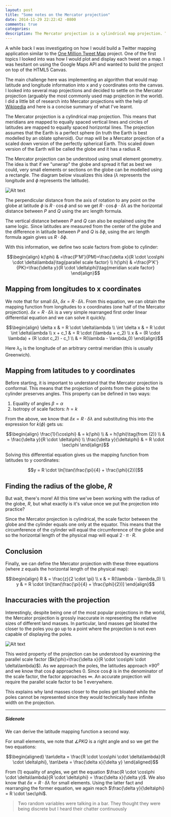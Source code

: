 ```yaml
---
layout: post
title: "Some notes on the Mercator projection"
date: 2014-11-29 22:22:42 -0800
comments: true
categories: 
description: The Mercator projection is a cylindrical map projection. This means that meridians are mapped to equally spaced vertical lines and circles of latitudes are mapped to equally spaced horizontal lines...
---
```


A while back I was investigating on how I would build a Twitter mapping application similar to the [One Million Tweet Map](http://www.onemilliontweetmap.com/) project. One of the first topics I looked into was how I would plot and display each tweet on a map. I was hesitant on using the Google Maps API and wanted to build the project on top of the HTML5 Canvas.

The main challenge here was implementing an algorithm that would map latitude and longitude information into x and y coordinates onto the canvas. I looked into several map projections and decided to settle on the Mercator projection (arguably the most commonly used map projection in the world). I did a little bit of research into Mercator projections with the help of [Wikipedia](http://en.wikipedia.org/wiki/Mercator_projection) and here is a concise summary of what I've learnt.

The Mercator projection is a cylindrical map projection. This means that meridians are mapped to equally spaced vertical lines and circles of latitudes are mapped to equally spaced horizontal lines. The projection assumes that the Earth is a perfect sphere (in truth the Earth is best modelled by an oblate spheroid). Our map will be a Mercator projection of a scaled down version of the perfectly spherical Earth. This scaled down version of the Earth will be called the globe and it has a radius $R$.

The Mercator projection can be understood using small element geometry. The idea is that if we "unwrap" the globe and spread it flat as best we could, very small elements or sections on the globe can be modelled using a rectangle. The diagram below visualizes this idea ($\lambda$ represents the longitude and $\phi$ represents the latitude).

![Alt text](http://upload.wikimedia.org/wikipedia/commons/d/d0/CylProj_infinitesimals2.svg)

The perpendicular distance from the axis of rotation to any point on the globe at latitude $\phi$ is $R \cdot \cos\phi$ and so we get $R \cdot \cos\phi \cdot \delta\lambda$ as the horizontal distance between $P$ and $Q$ using the arc length formula.

The vertical distance between $P$ and $Q$ can also be explained using the same logic. Since latitudes are measured from the center of the globe and the difference in latitude between $P$ and $Q$ is $\delta\phi$, using the arc length formula again gives us $R \cdot \delta\phi$.

With this information, we define two scale factors from globe to cylinder:

$$\begin{align}
k(\phi) & =\frac{P'M'}{PM}=\frac{\delta x}{R \cdot \cos\phi \cdot \delta\lambda}\tag{parallel scale factor} \\
h(\phi) & =\frac{P'K'}{PK}=\frac{\delta y}{R \cdot \delta\phi}\tag{meridian scale factor}
\end{align}$$

## Mapping from longitudes to x coordinates

We note that for small $\delta\lambda$, $\delta x = R \cdot \delta\lambda$. From this equation, we can obtain the mapping function from longitudes to x coordinates (one half of the Mercator projection). $\delta x = R \cdot \delta\lambda$ is a very simple rearranged first order linear differential equation and we can solve it quickly.

$$\begin{align}
\delta x & = R \cdot \delta\lambda \\
\int \delta x & = R \cdot \int \delta\lambda \\
x + c_1 & = R \cdot (\lambda + c_2) \\
x & = (R \cdot \lambda) + (R \cdot c_2) - c_1 \\
& = R(\lambda - \lambda_0)
\end{align}$$

Here $\lambda_0$ is the longitude of an arbitrary central meridian (this is usually Greenwich).

## Mapping from latitudes to y coordinates

Before starting, it is important to understand that the Mercator projection is conformal. This means that the projection of points from the globe to the cylinder preserves angles. This property can be defined in two ways:

1. Equality of angles $\beta = \alpha$
2. Isotropy of scale factors: $h = k$

From the above, we know that $\delta x = R \cdot \delta\lambda$ and substituting this into the expression for $k(\phi)$ gets us: 

$$\begin{align}
\frac{1}{\cos\phi} & = k(\phi) \\
& = h(\phi)\tag{from (2)} \\
& = \frac{\delta y}{R \cdot \delta\phi} \\
\frac{\delta y}{\delta\phi} & = R \cdot \sec\phi
\end{align}$$

Solving this differential equation gives us the mapping function from latitudes to y coordinates:

$$y = R \cdot \ln[\tan(\frac{\pi}{4} + \frac{\phi}{2})]$$

## Finding the radius of the globe, $R$

But wait, there's more! All this time we've been working with the radius of the globe, $R$, but what exactly is it's value once we put the projection into practice?

Since the Mercator projection is cylindrical, the scale factor between the globe and the cylinder equals one only at the equator. This means that the circumference of the cylinder will equal the circumference of the globe and so the horizontal length of the physical map will equal $2 \cdot \pi \cdot R$.

## Conclusion

Finally, we can define the Mercator projection with these three equations (where z equals the horizontal length of the physical map):

$$\begin{align}
R & = \frac{z}{2 \cdot \pi} \\
x & = R(\lambda - \lambda_0) \\
y & = R \cdot \ln[\tan(\frac{\pi}{4} + \frac{\phi}{2})]
\end{align}$$

## Inaccuracies with the projection

Interestingly, despite being one of the most popular projections in the world, the Mercator projection is grossly inaccurate in representing the relative sizes of different land masses. In particular, land masses get bloated the closer to the poles you go up to a point where the projection is not even capable of displaying the poles.

![Alt text](http://media.economist.com/sites/default/files/imagecache/original-size/20101113_WOM943.gif)

This weird property of the projection can be understood by examining the parallel scale factor ($k(\phi)=\frac{\delta x}{R \cdot \cos\phi \cdot \delta\lambda}$). As we approach the poles, the latitudes approach $\pm 90^o$ and we know that $\cos\phi$ approaches $0$. Since $\cos\phi$ is in the denominator of the scale factor, the factor approaches $\infty$. An accurate projection will require the parallel scale factor to be $1$ everywhere.

This explains why land masses closer to the poles get bloated while the poles cannot be represented since they would technically have infinite width on the projection.

---

##### Sidenote

We can derive the latitude mapping function a second way.

For small elements, we note that $\measuredangle PKQ$ is a right angle and so we get the two equations:

$$\begin{aligned}
\tan\delta = \frac{R \cdot \cos\phi \cdot \delta\lambda}{R \cdot \delta\phi}, \tan\beta = \frac{\delta x}{\delta y}
\end{aligned}$$

From $(1)$ equality of angles, we get the equation $\frac{R \cdot \cos\phi \cdot \delta\lambda}{R \cdot \delta\phi} = \frac{\delta x}{\delta y}$. We also know that $\delta x = R \cdot \delta\lambda$ for small elements. Using the latter fact and rearranging the former equation, we again reach $\frac{\delta y}{\delta\phi} = R \cdot \sec\phi$.

> Two random variables were talking in a bar. They thought they were being discrete but I heard their chatter continuously